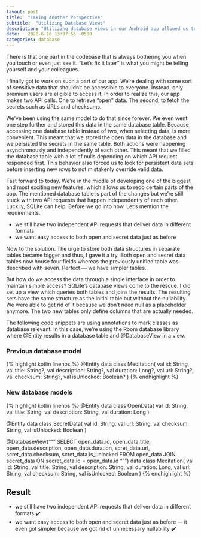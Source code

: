 ```yaml
---
layout: post
title:  "Taking Another Perspective"
subtitle:  "Utilizing Database Views"
description: "Utilizing database views in our Android app allowed us to improve our codebase by getting rid of unnecessary nullability."
date:   2020-6-16 13:07:56 -0500
categories: database
---
```

There is that one part in the codebase that is always bothering you when you touch or even just see it. “Let’s fix it later” is what you might be telling yourself and your colleagues.

I finally got to work on such a part of our app. We’re dealing with some sort of sensitive data that shouldn’t be accessible to everyone. Instead, only premium users are eligible to access it. In order to realize this, our app makes two API calls. One to retrieve “open” data. The second, to fetch the secrets such as URLs and checksums.

We’ve been using the same model to do that since forever. We even went one step further and stored this data in the same database table. Because accessing one database table instead of two, when selecting data, is more convenient. This meant that we stored the open data in the database and we persisted the secrets in the same table. Both actions were happening asynchronously and independently of each other. This meant that we filled the database table with a lot of nulls depending on which API request responded first. This behavior also forced us to look for persistent data sets before inserting new rows to not mistakenly override valid data.

Fast forward to today. We’re in the middle of developing one of the biggest and most exciting new features, which allows us to redo certain parts of the app. The mentioned database table is part of the changes but we’re still stuck with two API requests that happen independently of each other. Luckily, SQLite can help. Before we go into how. Let’s mention the requirements.
- we still have two independent API requests that deliver data in different formats
- we want easy access to both open and secret data just as before

Now to the solution. The urge to store both data structures in separate tables became bigger and thus, I gave it a try. Both open and secret data tables now house four fields whereas the previously unified table was described with seven. Perfect — we have simpler tables.

But how do we access the data through a single interface in order to maintain simple access? SQLite’s database views come to the rescue. I did set up a view which queries both tables and joins the results. The resulting sets have the same structure as the initial table but without the nullability. We were able to get rid of it because we don’t need null as a placeholder anymore. The two new tables only define columns that are actually needed.

The following code snippets are using annotations to mark classes as database relevant. In this case, we’re using the Room database library where @Entity results in a database table and @DatabaseView in a view.

### Previous database model

{% highlight kotlin linenos %}
@Entity
data class Meditation(
  val id: String,
  val title: String?,
  val description: String?,
  val duration: Long?,
  val url: String?,
  val checksum: String?,
  val isUnlocked: Boolean?
)
{% endhighlight %}

### New database models

{% highlight kotlin linenos %}
@Entity
data class OpenData(
  val id: String,
  val title: String,
  val description: String,
  val duration: Long
)

@Entity
data class SecretData(
  val id: String,
  val url: String,
  val checksum: String,
  val isUnlocked: Boolean
)

@DatabaseView(“””
  SELECT 
    open_data.id,
    open_data.title,
    open_data.description,
    open_data.duration,
    scret_data.url,
    scret_data.checksum,
    scret_data.is_unlocked
  FROM open_data
  JOIN secret_data ON secret_data.id = open_data.id 
“””)
data class Meditation(
  val id: String,
  val title: String,
  val description: String,
  val duration: Long,
  val url: String,
  val checksum: String,
  val isUnlocked: Boolean
)
{% endhighlight %}

## Result

- we still have two independent API requests that deliver data in different formats ✔️
- we want easy access to both open and secret data just as before — it even got simpler because we got rid of unnecessary nullability ✔️
